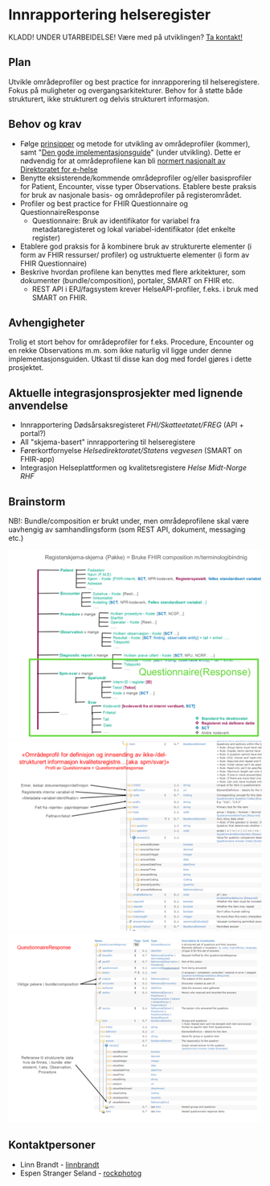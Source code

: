 # Innrapportering helseregister

KLADD! UNDER UTARBEIDELSE! Være med på utviklingen? [Ta kontakt!](https://hl7norway.github.io/best-practice/docs/contact.html)

## Plan

Utvikle områdeprofiler og best practice for innrapporering til helseregistere. Fokus på muligheter og overgangsarkitekturer. Behov for å støtte både strukturert, ikke strukturert og delvis strukturert informasjon.

## Behov og krav

- Følge [prinsipper](https://hl7norway.github.io/best-practice/docs/no-national-profiles-principles.html) og metode for utvikling av områdeprofiler (kommer), samt "[Den gode implementasjonsguide](https://hl7norway.github.io/best-practice/docs/dgi/)" (under utvikling). Dette er nødvendig for at områdeprofilene kan bli [normert nasjonalt av Direktoratet for e-helse](https://ehelse.no/standarder)
- Benytte eksisterende/kommende områdeprofiler og/eller basisprofiler for Patient, Encounter, visse typer Observations. Etablere beste praksis for bruk av nasjonale basis- og områdeprofiler på registerområdet. 
- Profiler og best practice for FHIR Questionnaire og QuestionnaireResponse
  - Questionnaire: Bruk av identifikator for variabel fra metadataregisteret og lokal variabel-identifikator (det enkelte register)
- Etablere god praksis for å kombinere bruk av strukturerte elementer (i form av FHIR ressurser/ profiler) og ustruktuerte elementer (i form av FHIR Questionnaire) 
- Beskrive hvordan profilene kan benyttes med flere arkitekturer, som dokumenter (bundle/composition), portaler, SMART on FHIR etc.
  - REST API i EPJ/fagsystem krever HelseAPI-profiler, f.eks. i bruk med SMART on FHIR. 

## Avhengigheter

Trolig et stort behov for områdeprofiler for f.eks. Procedure, Encounter og en rekke Observations m.m. som ikke naturlig vil ligge under denne implementasjonsguiden. Utkast til disse kan dog med fordel gjøres i dette prosjektet. 

## Aktuelle integrasjonsprosjekter med lignende anvendelse

- Innrapportering Dødsårsaksregisteret _FHI/Skatteetatet/FREG_ (API + portal?)
- All "skjema-basert" innrapportering til helseregistere
- Førerkortfornyelse _Helsedirektoratet/Statens vegvesen_ (SMART on FHIR-app)
- Integrasjon Helseplattformen og kvalitetsregistere _Helse Midt-Norge RHF_

## Brainstorm

NB!: Bundle/composition er brukt under, men områdeprofilene skal være uavhengig av samhandlingsform (som REST API, dokument, messaging etc.)

![lysbilde](images/Lysbilde6.PNG)
![lysbilde](images/Lysbilde7.PNG)
![lysbilde](images/Lysbilde8.PNG)


## Kontaktpersoner

- Linn Brandt - [linnbrandt](https://github.com/linnbrandt)
- Espen Stranger Seland - [rockphotog](https://github.com/rockphotog)
